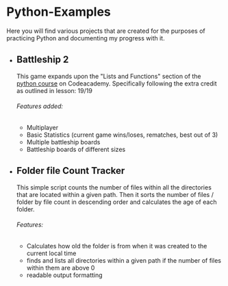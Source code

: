 # Python-Examples
Here you will find various projects that are created for the purposes of practicing Python and documenting my progress with it.
<ul>
  <li><h2>Battleship 2</h2>
This game expands upon the "Lists and Functions" section of the <a href="https://www.codecademy.com/tracks/python" target="_blank"/>python course</a> on Codeacademy. Specifically following the extra credit as outlined in lesson: 19/19</li>
    <h6>Features added:</h6>
    <ul>
      <li>Multiplayer</li>
      <li>Basic Statistics (current game wins/loses, rematches, best out of 3)</lis>
      <li>Multiple battleship boards</li>
      <li>Battleship boards of different sizes</li>
    </ul>
  <li><h2>Folder file Count Tracker</h2>
This simple script counts the number of files within all the directories that are located within a given path. Then it sorts the number of files / folder by file count in descending order and calculates the age of each folder.</li>
    <h6>Features:</h6>
    <ul>
      <li>Calculates how old the folder is from when it was created to the current local time</li>
      <li>finds and lists all directories within a given path if the number of files within them are above 0</lis>
      <li>readable output formatting</li>
    </ul>
    <h6>
</ul>
